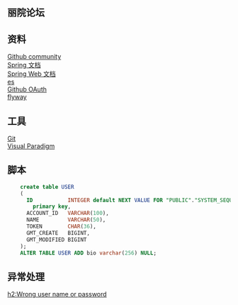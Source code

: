 ## 丽院论坛

## 资料
[Github community](https://github.com/1632409540/community)  
[Spring 文档](https://spring.io/guides)  
[Spring Web 文档](https://spring.io/guides/gs/serving-web-content/)  
[es](https://elasticsearch.cn/explore)  
[Github OAuth](https://developer.github.com/apps/building-oauth-apps/creating-an-oauth-app/)  
[flyway](https://flywaydb.org/)
## 工具
[Git](https://git-scm.com/)  
[Visual Paradigm](https://www.visual-paradigm.com)  


## 脚本
```sql
    create table USER
    (
      ID           INTEGER default NEXT VALUE FOR "PUBLIC"."SYSTEM_SEQUENCE_7E96F4B6_5A61_411E_80A2_B1BCEBB73D5D"
        primary key,
      ACCOUNT_ID   VARCHAR(100),
      NAME         VARCHAR(50),
      TOKEN        CHAR(36),
      GMT_CREATE   BIGINT,
      GMT_MODIFIED BIGINT
    );
    ALTER TABLE USER ADD bio varchar(256) NULL;
```

## 异常处理

[h2:Wrong user name or password](https://blog.csdn.net/tripleDemo/article/details/98888281)
